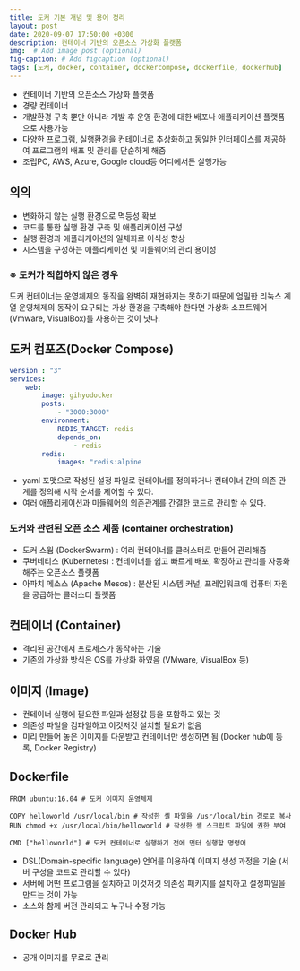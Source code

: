 ```yaml
---
title: 도커 기본 개념 및 용어 정리
layout: post
date: 2020-09-07 17:50:00 +0300
description: 컨테이너 기반의 오픈소스 가상화 플랫폼
img:  # Add image post (optional)
fig-caption: # Add figcaption (optional)
tags: [도커, docker, container, dockercompose, dockerfile, dockerhub]
---
```


- 컨테이너 기반의 오픈소스 가상화 플랫폼
- 경량 컨테이너
- 개발환경 구축 뿐만 아니라 개발 후 운영 환경에 대한 배포나 애플리케이션 플랫폼으로 사용가능
- 다양한 프로그램, 실행환경을 컨테이너로 추상화하고 동일한 인터페이스를 제공하여 프로그램의 배포 및 관리를 단순하게 해줌
- 조립PC, AWS, Azure, Google cloud등 어디에서든 실행가능

## 의의

- 변화하지 않는 실행 환경으로 멱등성 확보
- 코드를 통한 실행 환경 구축 및 애플리케이션 구성
- 실행 환경과 애플리케이션의 일체화로 이식성 향상
- 시스템을 구성하는 애플리케이션 및 미들웨어의 관리 용이성

### ※ 도커가 적합하지 않은 경우

도커 컨테이너는 운영체제의 동작을 완벽히 재현하지는 못하기 때문에 엄밀한 리눅스 계열 운영체제의 동작이 요구되는 가상 환경을 구축해야 한다면 가상화 소프트웨어(Vmware, VisualBox)를 사용하는 것이 낫다.

## 도커 컴포즈(Docker Compose)

```yaml
version : "3"
services:
	web:
		image: gihyodocker 
		posts:
			- "3000:3000"
		environment:
			REDIS_TARGET: redis
			depends_on:
				- redis
		redis:
			images: "redis:alpine
```

- yaml 포맷으로 작성된 설정 파일로 컨테이너를 정의하거나 컨테이너 간의 의존 관계를 정의해 시작 순서를 제어할 수 있다.
- 여러 애플리케이션과 미들웨어의 의존관계를 간결한 코드로 관리할 수 있다.

### 도커와 관련된 오픈 소스 제품 (container orchestration)

- 도커 스웜 (DockerSwarm) : 여러 컨테이너를 클러스터로 만들어 관리해줌
- 쿠버네티스 (Kubernetes) : 컨테이너를 쉽고 빠르게 배포, 확장하고 관리를 자동화해주는 오픈소스 플랫폼
- 아파치 메소스 (Apache Mesos) : 분산된 시스템 커널, 프레임워크에 컴퓨터 자원을 공급하는 클러스터 플랫폼

## 컨테이너 (Container)

- 격리된 공간에서 프로세스가 동작하는 기술
- 기존의 가상화 방식은 OS를 가상화 하였음 (VMware, VisualBox 등)

## 이미지 (Image)

- 컨테이너 실행에 필요한 파일과 설정값 등을 포함하고 있는 것
- 의존성 파일을 컴파일하고 이것저것 설치할 필요가 없음
- 미리 만들어 놓은 이미지를 다운받고 컨테이너만 생성하면 됨 (Docker hub에 등록, Docker Registry)

## Dockerfile

```docker
FROM ubuntu:16.04 # 도커 이미지 운영체제

COPY helloworld /usr/local/bin # 작성한 셸 파일을 /usr/local/bin 경로로 복사
RUN chmod +x /usr/local/bin/helloworld # 작성한 셸 스크립트 파일에 권한 부여

CMD ["helloworld"] # 도커 컨테이너로 실행하기 전에 먼터 실행할 명령어
```

- DSL(Domain-specific language) 언어를 이용하여 이미지 생성 과정을 기술 (서버 구성을 코드로 관리할 수 있다)
- 서버에 어떤 프로그램을 설치하고 이것저것 의존성 패키지를 설치하고 설정파일을 만드는 것이 가능
- 소스와 함께 버전 관리되고 누구나 수정 가능

## Docker Hub

- 공개 이미지를 무료로 관리
